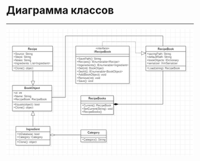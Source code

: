 # Диаграмма классов
---

![Диаграмма классов](https://github.com/Belevic/Recipe_Book/blob/master/Documentation/Mockups/ClassM.png) 

